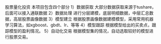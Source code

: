 股票量化投资
本项目包含四个部分
1）数据获取
大部分数据获取来源于tushare，后面可以接入通联数据
2）数据处理
进行分层建模，底层明细数据，中层汇总数据，高层股票画像数据
3）模型建立
根据股票画像数据建模模型，采用常用机器学习算法，如xgboost、gbdt、lr、等等
4）模型跟踪
根据模型给出的买卖点，跟踪模型的盈利情况。
5）自动化交易
根据模型集的情况，自动选取较好的模型进行股票交易。





